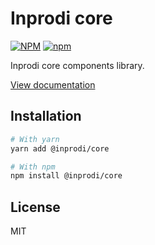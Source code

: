 # Inprodi core
[![NPM](https://img.shields.io/npm/v/@inprodi/core)](https://www.npmjs.com/package/@inprodi/core)
[![npm](https://img.shields.io/npm/dm/@inprodi/core)](https://www.npmjs.com/package/@inprodi/core)

Inprodi core components library.

[View documentation](https://guileless-parfait-5f3c72.netlify.app/?path=/story/core-form-textarea--basic)

## Installation

```bash
# With yarn
yarn add @inprodi/core

# With npm
npm install @inprodi/core
```

## License

MIT